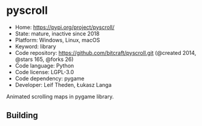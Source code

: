 # pyscroll

- Home: https://pypi.org/project/pyscroll/
- State: mature, inactive since 2018
- Platform: Windows, Linux, macOS
- Keyword: library
- Code repository: https://github.com/bitcraft/pyscroll.git (@created 2014, @stars 165, @forks 26)
- Code language: Python
- Code license: LGPL-3.0
- Code dependency: pygame
- Developer: Leif Theden, Łukasz Langa

Animated scrolling maps in pygame library.

## Building
